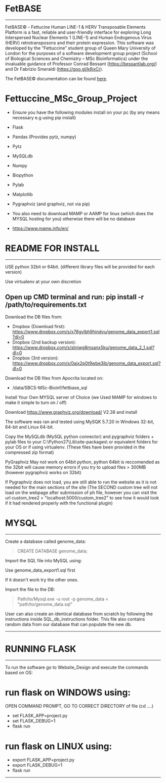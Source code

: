 
# FetBASE
-----------
FetBASE© - Fettucine Human LINE-1 & HERV Transposable Elements Platform is a fast, reliable and user-friendly interface for exploring Long Interspersed Nuclear Elements 1 (LINE-1) and Human Endogenous Virus (HERV) retrotransposons and their protein expression. This software was developed by the “Fettuccine” student group of Queen Mary University of London for the purposes of a software development group project (School of Biological Sciences and Chemistry – MSc Bioinformatics) under the invaluable guidance of Professor Conrad Bessant (https://bessantlab.org/) and Dr Fabrizio Smeraldi (https://goo.gl/k6jxCr). 

The FetBASE© documentation can be found [here](https://github.com/digrigor/Fettuccine_MSc_Group_Project/blob/master/Website_Design/static/Fettuccine-Documentation.pdf).

# Fettuccine_MSc_Group_Project
- Ensure you have the following modules install on your pc (by any means necessary e.g using pip install)
- Flask
- Pandas (Provides pytz, numpy)
- Pytz
- MySQLdb
- Numpy
- Biopython
- Pylab
- Matplotlib
- Pygraphviz (and graphviz, not via pip)

- You also need to download MAMP or AAMP for linux (which does the MYSQL hosting for you) otherwise there will be no database
- https://www.mamp.info/en/

# README FOR INSTALL

------------------------------
USE python 32bit or 64bit. (different library files will be provided for each version)

Use virtualenv at your own discretion

Open up CMD terminal and run:
pip install -r /path/to/requirements.txt
------------------------------

Download the DB files from:

- Dropbox (Download first): https://www.dropbox.com/s/x78gylbh9hindvu/genome_data_export1.sql?dl=0
- Dropbox (2nd backup version): https://www.dropbox.com/s/stniwg8msanx5ku/genome_data_2_1.sql?dl=0
- Dropbox (3rd version): https://www.dropbox.com/s/0ajx2p0t9wbe3ib/genome_data_export.sql?dl=0

Download the DB files from Apocrita located on:
- /data/SBCS-MSc-Bioinf/fettbase_sql

Install Your Own MYSQL server of Choice (we Used MAMP for windows to make it simple to turn on / off)

Download https://www.graphviz.org/download/ V2.38 and install

The software was ran and tested using MySQK 5.7.20 in Windows 32-bit, 64-bit and Linux 64-bit.

Copy the MySQLdb (MySQL python connector) and pygraphviz folders + pylab files to your C:\Python27\Lib\site-packages\ or equivalent folders for your OS or if using virtualenv. (These files have been provided in the compressed zip format)

PyGraphviz May not work on 64bit python, python 64bit is reccomended as the 32bit will cause memory errors if you try to upload files > 300MB (however pygraphviz works on 32bit)

If Pygraphviz does not load, you are still able to run the website as it is not needed for the main sections of the site
(The SECOND custom tree will not load on the webpage after submission of ph file, however you can visit the url custom_tree2 > "localhost:5000/custom_tree2" to see how it would look if it had rendered properly with the functional plugin)

# MYSQL
-----------

Create a database called genome_data:

> CREATE DATABASE genome_data;

Import the SQL file into MySQL using:

Use genome_data_export1.sql first

If it doesn't work try the other ones.

Import the file to the DB:

> Path/to/Mysql.exe -u root -p genome_data < "path/to/genome_data.sql"

User can also create an identical database from scratch by
following the instructions  inside SQL_db_instructions folder.
This file also contains random data from our database that can
populate the new db.

---------------
# RUNNING FLASK
-----------

To run the software go to Website_Design and execute the commands based on OS:

# run flask on WINDOWS using:
OPEN COMMAND PROMPT, GO TO CORRECT DIRECTORY of file (cd ..\..)
- set FLASK_APP=project.py
- set FLASK_DEBUG=1
- flask run

# run flask on LINUX using:
- export FLASK_APP=project.py
- export FLASK_DEBUG=1
- flask run

----------------------

